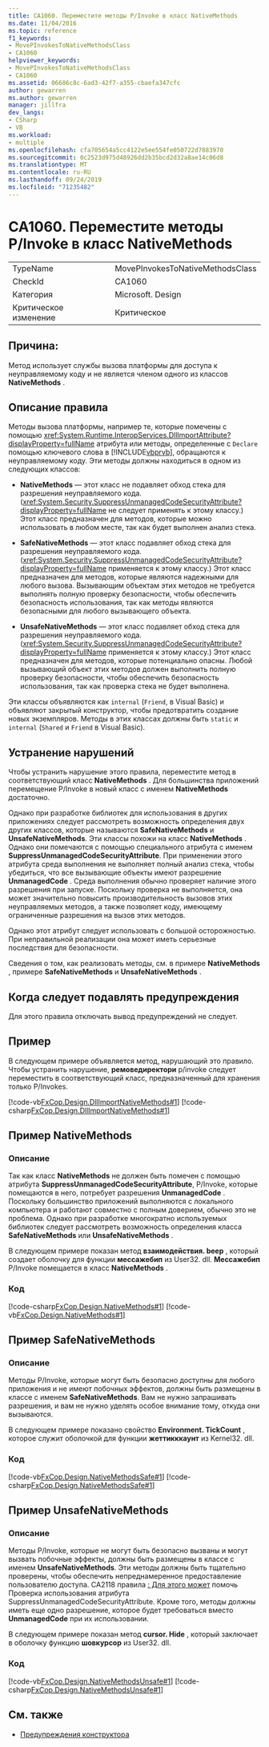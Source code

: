 ```yaml
---
title: CA1060. Переместите методы P/Invoke в класс NativeMethods
ms.date: 11/04/2016
ms.topic: reference
f1_keywords:
- MovePInvokesToNativeMethodsClass
- CA1060
helpviewer_keywords:
- MovePInvokesToNativeMethodsClass
- CA1060
ms.assetid: 06686c8c-6ad3-42f7-a355-cbaefa347cfc
author: gewarren
ms.author: gewarren
manager: jillfra
dev_langs:
- CSharp
- VB
ms.workload:
- multiple
ms.openlocfilehash: cfa705654a5cc4122e5ee554fe050722d7883970
ms.sourcegitcommit: 0c2523d975d48926dd2b35bcd2d32a8ae14c06d8
ms.translationtype: MT
ms.contentlocale: ru-RU
ms.lasthandoff: 09/24/2019
ms.locfileid: "71235482"
---
```

# <a name="ca1060-move-pinvokes-to-nativemethods-class"></a>CA1060. Переместите методы P/Invoke в класс NativeMethods

|||
|-|-|
|TypeName|MovePInvokesToNativeMethodsClass|
|CheckId|CA1060|
|Категория|Microsoft. Design|
|Критическое изменение|Критическое|

## <a name="cause"></a>Причина:

Метод использует службы вызова платформы для доступа к неуправляемому коду и не является членом одного из классов **NativeMethods** .

## <a name="rule-description"></a>Описание правила

Методы вызова платформы, например те, которые помечены с помощью <xref:System.Runtime.InteropServices.DllImportAttribute?displayProperty=fullName> атрибута или методы, определенные с `Declare` помощью ключевого слова в [!INCLUDE[vbprvb](../code-quality/includes/vbprvb_md.md)], обращаются к неуправляемому коду. Эти методы должны находиться в одном из следующих классов:

- **NativeMethods** — этот класс не подавляет обход стека для разрешения неуправляемого кода. (<xref:System.Security.SuppressUnmanagedCodeSecurityAttribute?displayProperty=fullName> не следует применять к этому классу.) Этот класс предназначен для методов, которые можно использовать в любом месте, так как будет выполнен анализ стека.

- **SafeNativeMethods** — этот класс подавляет обход стека для разрешения неуправляемого кода. (<xref:System.Security.SuppressUnmanagedCodeSecurityAttribute?displayProperty=fullName> применяется к этому классу.) Этот класс предназначен для методов, которые являются надежными для любого вызова. Вызывающим объектам этих методов не требуется выполнять полную проверку безопасности, чтобы обеспечить безопасность использования, так как методы являются безопасными для любого вызывающего объекта.

- **UnsafeNativeMethods** — этот класс подавляет обход стека для разрешения неуправляемого кода. (<xref:System.Security.SuppressUnmanagedCodeSecurityAttribute?displayProperty=fullName> применяется к этому классу.) Этот класс предназначен для методов, которые потенциально опасны. Любой вызывающий объект этих методов должен выполнить полную проверку безопасности, чтобы обеспечить безопасность использования, так как проверка стека не будет выполнена.

Эти классы объявляются как `internal` (`Friend`, в Visual Basic) и объявляют закрытый конструктор, чтобы предотвратить создание новых экземпляров. Методы в этих классах должны быть `static` и `internal` (`Shared` и `Friend` в Visual Basic).

## <a name="how-to-fix-violations"></a>Устранение нарушений
Чтобы устранить нарушение этого правила, переместите метод в соответствующий класс **NativeMethods** . Для большинства приложений перемещение P/Invoke в новый класс с именем **NativeMethods** достаточно.

Однако при разработке библиотек для использования в других приложениях следует рассмотреть возможность определения двух других классов, которые называются **SafeNativeMethods** и **UnsafeNativeMethods**. Эти классы похожи на класс **NativeMethods** . Однако они помечаются с помощью специального атрибута с именем **SuppressUnmanagedCodeSecurityAttribute**. При применении этого атрибута среда выполнения не выполняет полный анализ стека, чтобы убедиться, что все вызывающие объекты имеют разрешение **UnmanagedCode** . Среда выполнения обычно проверяет наличие этого разрешения при запуске. Поскольку проверка не выполняется, она может значительно повысить производительность вызовов этих неуправляемых методов, а также позволяет коду, имеющему ограниченные разрешения на вызов этих методов.

Однако этот атрибут следует использовать с большой осторожностью. При неправильной реализации она может иметь серьезные последствия для безопасности.

Сведения о том, как реализовать методы, см. в примере **NativeMethods** , примере **SafeNativeMethods** и **UnsafeNativeMethods** .

## <a name="when-to-suppress-warnings"></a>Когда следует подавлять предупреждения
Для этого правила отключать вывод предупреждений не следует.

## <a name="example"></a>Пример
В следующем примере объявляется метод, нарушающий это правило. Чтобы устранить нарушение, **ремоведиректори** p/invoke следует переместить в соответствующий класс, предназначенный для хранения только P/Invokes.

[!code-vb[FxCop.Design.DllImportNativeMethods#1](../code-quality/codesnippet/VisualBasic/ca1060-move-p-invokes-to-nativemethods-class_1.vb)]
[!code-csharp[FxCop.Design.DllImportNativeMethods#1](../code-quality/codesnippet/CSharp/ca1060-move-p-invokes-to-nativemethods-class_1.cs)]

## <a name="nativemethods-example"></a>Пример NativeMethods

### <a name="description"></a>Описание
Так как класс **NativeMethods** не должен быть помечен с помощью атрибута **SuppressUnmanagedCodeSecurityAttribute**, P/Invoke, которые помещаются в него, потребует разрешения **UnmanagedCode** . Поскольку большинство приложений выполняются с локального компьютера и работают совместно с полным доверием, обычно это не проблема. Однако при разработке многократно используемых библиотек следует рассмотреть возможность определения класса **SafeNativeMethods** или **UnsafeNativeMethods** .

В следующем примере показан метод **взаимодействия. beep** , который создает оболочку для функции **мессажебип** из User32. dll. **Мессажебип** P/Invoke помещается в класс **NativeMethods** .

### <a name="code"></a>Код
[!code-csharp[FxCop.Design.NativeMethods#1](../code-quality/codesnippet/CSharp/ca1060-move-p-invokes-to-nativemethods-class_2.cs)]
[!code-vb[FxCop.Design.NativeMethods#1](../code-quality/codesnippet/VisualBasic/ca1060-move-p-invokes-to-nativemethods-class_2.vb)]

## <a name="safenativemethods-example"></a>Пример SafeNativeMethods

### <a name="description"></a>Описание
Методы P/Invoke, которые могут быть безопасно доступны для любого приложения и не имеют побочных эффектов, должны быть размещены в классе с именем **SafeNativeMethods**. Вам не нужно запрашивать разрешения, и вам не нужно уделять особое внимание тому, откуда они вызываются.

В следующем примере показано свойство **Environment. TickCount** , которое служит оболочкой для функции **жеттикккаунт** из Kernel32. dll.

### <a name="code"></a>Код
[!code-vb[FxCop.Design.NativeMethodsSafe#1](../code-quality/codesnippet/VisualBasic/ca1060-move-p-invokes-to-nativemethods-class_3.vb)]
[!code-csharp[FxCop.Design.NativeMethodsSafe#1](../code-quality/codesnippet/CSharp/ca1060-move-p-invokes-to-nativemethods-class_3.cs)]

## <a name="unsafenativemethods-example"></a>Пример UnsafeNativeMethods

### <a name="description"></a>Описание
Методы P/Invoke, которые не могут быть безопасно вызваны и могут вызвать побочные эффекты, должны быть размещены в классе с именем **UnsafeNativeMethods**. Эти методы должны быть тщательно проверены, чтобы обеспечить непреднамеренное предоставление пользователю доступа. CA2118 правила [: Для этого может](../code-quality/ca2118-review-suppressunmanagedcodesecurityattribute-usage.md) помочь Проверка использования атрибута SuppressUnmanagedCodeSecurityAttribute. Кроме того, методы должны иметь еще одно разрешение, которое будет требоваться вместо **UnmanagedCode** при их использовании.

В следующем примере показан метод **cursor. Hide** , который заключает в оболочку функцию **шовкурсор** из User32. dll.

### <a name="code"></a>Код
[!code-vb[FxCop.Design.NativeMethodsUnsafe#1](../code-quality/codesnippet/VisualBasic/ca1060-move-p-invokes-to-nativemethods-class_4.vb)]
[!code-csharp[FxCop.Design.NativeMethodsUnsafe#1](../code-quality/codesnippet/CSharp/ca1060-move-p-invokes-to-nativemethods-class_4.cs)]

## <a name="see-also"></a>См. также

- [Предупреждения конструктора](../code-quality/design-warnings.md)